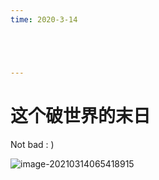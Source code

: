 ```yaml
---
time: 2020-3-14





---
```

# 这个破世界的末日

Not bad : )

![image-20210314065418915](https://ae01.alicdn.com/kf/U200e2b18db2b46bbb80000f9aabd7652s.jpg)